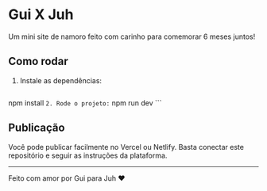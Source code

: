 
# Gui X Juh

Um mini site de namoro feito com carinho para comemorar 6 meses juntos!

## Como rodar

1. Instale as dependências:
	```
npm install
	```
2. Rode o projeto:
	```
npm run dev
	```

## Publicação

Você pode publicar facilmente no Vercel ou Netlify. Basta conectar este repositório e seguir as instruções da plataforma.

---

Feito com amor por Gui para Juh ❤️
